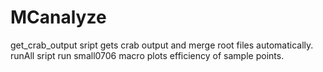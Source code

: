 # MCanalyze
get_crab_output sript gets crab output and merge root files automatically.
runAll sript run 
small0706 macro plots efficiency of sample points.
